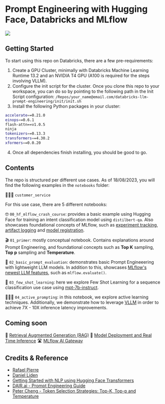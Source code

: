 # Prompt Engineering with Hugging Face, Databricks and MLflow

<img src="https://github.com/rafaelvp-db/databricks-llm-workshop/blob/main/img/header.png?raw=true" />

## Getting Started

To start using this repo on Databricks, there are a few pre-requirements:

1. Create a GPU Cluster, minimally with Databricks Machine Learning Runtime 13.2 and an NVIDIA T4 GPU (A100 is required for the steps involving VLLM).
2. Configure the init script for the cluster. Once you clone this repo to your workspace, you can do so by pointing to the following path in the Init Script configuration: `/Repos/your_name@email.com/databricks-llm-prompt-engineering/init/init.sh`
3. Install the following Python packages in your cluster:
```bash
accelerate==0.21.0
einops==0.6.1
flash-attn==v1.0.5
ninja
tokenizers==0.13.3
transformers==4.30.2
xformers==0.0.20
```
4. Once all dependencies finish installing, you should be good to go.

## Contents

The repo is structured per different use cases. As of 18/08/2023, you will find the following examples in the `notebooks` folder:

🙋🏻‍♂️ `customer_service`

For this use case, there are 5 different notebooks:

🤓 `00_hf_mlflow_crash_course`: provides a basic example using Hugging Face for training an intent classification model using `distilbert-qa`. Also showcases foundational concepts of MLflow, such as [experiment tracking](https://mlflow.org/docs/latest/tracking.html), [artifact logging](https://mlflow.org/docs/latest/python_api/mlflow.artifacts.html) and [model registration](https://mlflow.org/docs/latest/model-registry.html).

🎬 `01_primer`: mostly conceptual notebook. Contains explanations around Prompt Engineering, and foundational concepts such as **Top K** sampling, **Top p** sampling and **Temperature**.

🧪 `02_basic_prompt_evaluation`: demonstrates basic Prompt Engineeering with lightweight LLM models. In addition to this, showcases [MLflow's newest LLM features](https://www.databricks.com/blog/announcing-mlflow-24-llmops-tools-robust-model-evaluation), such as `mlflow.evaluate()`.

💉 `03_few_shot_learning`: here we explore Few Shot Learning for a sequence classification use case using [mpt-7b-instruct](https://huggingface.co/mosaicml/mpt-7b-instruct).

🏃🏻‍♂️ `04_active_prompting`: in this notebook, we explore active learning techniques. Additionally, we demonstrate how to leverage [VLLM](https://vllm.readthedocs.io/en/latest/) in order to achieve 7X - 10X inference latency improvements.
   
## Coming soon

🔎 [Retrieval Augmented Generation (RAG)](https://www.promptingguide.ai/techniques/rag)
🚀 [Model Deployment and Real Time Inference](https://docs.databricks.com/en/machine-learning/model-serving/index.html)
🛣️ [MLflow AI Gateway](https://mlflow.org/docs/latest/gateway/index.html)


## Credits & Reference

* [Rafael Pierre](https://github.com/rafaelvp-db)
* [Daniel Liden](https://github.com/djliden)
* [Getting Started with NLP using Hugging Face Transformers](https://www.databricks.com/blog/2023/02/06/getting-started-nlp-using-hugging-face-transformers-pipelines.html)
* [DAIR.ai - Prompt Engineering Guide](https://www.promptingguide.ai/)
* [Peter Cheng - Token Selection Strategies: Top-K, Top-p and Temperature](https://peterchng.com/blog/2023/05/02/token-selection-strategies-top-k-top-p-and-temperature/)
